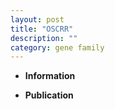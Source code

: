```yaml
---
layout: post
title: "OSCRR"
description: ""
category: gene family
---
```


* **Information**  

* **Publication**  


